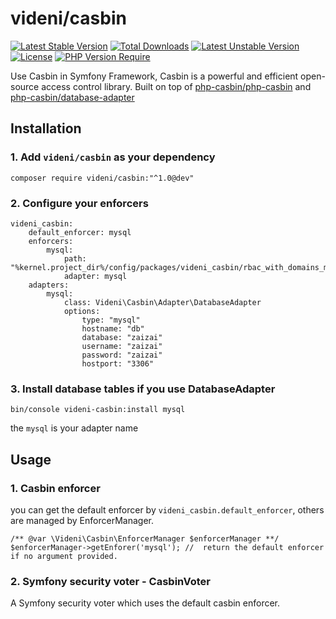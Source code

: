 videni/casbin
=============

[![Latest Stable Version](http://poser.pugx.org/videni/casbin/v)](https://packagist.org/packages/videni/casbin) [![Total Downloads](http://poser.pugx.org/videni/casbin/downloads)](https://packagist.org/packages/videni/casbin) [![Latest Unstable Version](http://poser.pugx.org/videni/casbin/v/unstable)](https://packagist.org/packages/videni/casbin) [![License](http://poser.pugx.org/videni/casbin/license)](https://packagist.org/packages/videni/casbin) [![PHP Version Require](http://poser.pugx.org/videni/casbin/require/php)](https://packagist.org/packages/videni/casbin)

Use Casbin in Symfony Framework, Casbin is a powerful and efficient open-source access control library. Built on top of [php-casbin/php-casbin](https://github.com/php-casbin/php-casbin) and [php-casbin/database-adapter](https://github.com/php-casbin/database-adapter)

## Installation

### 1. Add `videni/casbin` as your dependency


```
composer require videni/casbin:"^1.0@dev"
```

### 2. Configure your enforcers

```
videni_casbin:
    default_enforcer: mysql
    enforcers:
        mysql:
            path: "%kernel.project_dir%/config/packages/videni_casbin/rbac_with_domains_model.conf"
            adapter: mysql
    adapters:
        mysql:
            class: Videni\Casbin\Adapter\DatabaseAdapter
            options:
                type: "mysql"
                hostname: "db"
                database: "zaizai"
                username: "zaizai"
                password: "zaizai"
                hostport: "3306"
```

### 3. Install database tables if you use DatabaseAdapter

```
bin/console videni-casbin:install mysql
```

the `mysql` is your adapter name

## Usage

### 1. Casbin enforcer

you can get the default enforcer by `videni_casbin.default_enforcer`, others are managed by EnforcerManager.

```
/** @var \Videni\Casbin\EnforcerManager $enforcerManager **/
$enforcerManager->getEnforer('mysql'); //  return the default enforcer if no argument provided.
```

### 2. Symfony security voter - CasbinVoter

A Symfony security voter which uses the default casbin enforcer. 


